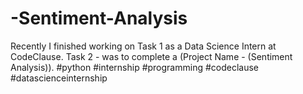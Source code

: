 # -Sentiment-Analysis
 Recently I finished working on Task 1 as a Data Science Intern at CodeClause.  Task 2 -  was to complete a (Project Name - (Sentiment Analysis)).  #python #internship #programming #codeclause #datascienceinternship 
